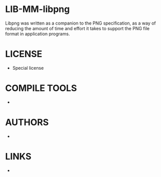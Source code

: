 LIB-MM-libpng
=============

Libpng was written as a companion to the PNG specification, as a way of reducing the amount of time and effort it takes to support the PNG file format in application programs.

LICENSE
===============
* Special license

COMPILE TOOLS
===============
* 

AUTHORS
===============
* 

LINKS
===============
* 
